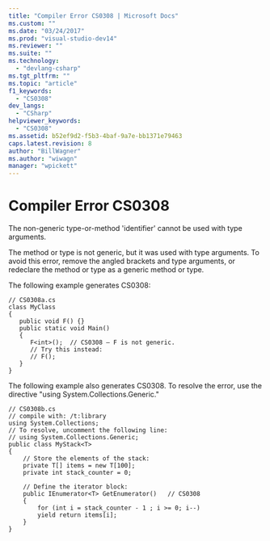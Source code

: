 ```yaml
---
title: "Compiler Error CS0308 | Microsoft Docs"
ms.custom: ""
ms.date: "03/24/2017"
ms.prod: "visual-studio-dev14"
ms.reviewer: ""
ms.suite: ""
ms.technology: 
  - "devlang-csharp"
ms.tgt_pltfrm: ""
ms.topic: "article"
f1_keywords: 
  - "CS0308"
dev_langs: 
  - "CSharp"
helpviewer_keywords: 
  - "CS0308"
ms.assetid: b52ef9d2-f5b3-4baf-9a7e-bb1371e79463
caps.latest.revision: 8
author: "BillWagner"
ms.author: "wiwagn"
manager: "wpickett"
---
```

# Compiler Error CS0308
The non-generic type-or-method 'identifier' cannot be used with type arguments.  
  
 The method or type is not generic, but it was used with type arguments. To avoid this error, remove the angled brackets and type arguments, or redeclare the method or type as a generic method or type.  
  
 The following example generates CS0308:  
  
```  
// CS0308a.cs  
class MyClass  
{  
   public void F() {}  
   public static void Main()  
   {  
      F<int>();  // CS0308 – F is not generic.  
      // Try this instead:  
      // F();  
   }  
}  
```  
  
 The following example also generates CS0308. To resolve the error, use the directive "using System.Collections.Generic."  
  
```  
// CS0308b.cs  
// compile with: /t:library  
using System.Collections;  
// To resolve, uncomment the following line:  
// using System.Collections.Generic;  
public class MyStack<T>  
{  
    // Store the elements of the stack:  
    private T[] items = new T[100];  
    private int stack_counter = 0;  
  
    // Define the iterator block:  
    public IEnumerator<T> GetEnumerator()   // CS0308  
    {  
        for (int i = stack_counter - 1 ; i >= 0; i--)  
        yield return items[i];  
    }  
}  
  
```